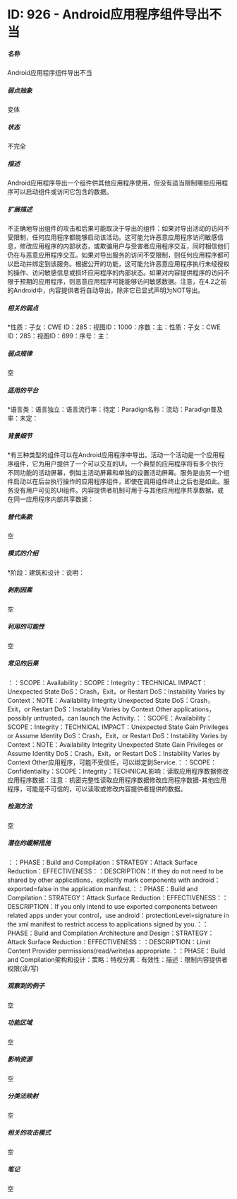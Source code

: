 # ID: 926 - Android应用程序组件导出不当
<h5>名称</h5>Android应用程序组件导出不当
<h5>弱点抽象</h5>变体
<h5>状态</h5>不完全
<h5>描述</h5>Android应用程序导出一个组件供其他应用程序使用，但没有适当限制哪些应用程序可以启动组件或访问它包含的数据。
<h5>扩展描述</h5>不正确地导出组件的攻击和后果可能取决于导出的组件：如果对导出活动的访问不受限制，任何应用程序都能够启动该活动。这可能允许恶意应用程序访问敏感信息，修改应用程序的内部状态，或欺骗用户与受害者应用程序交互，同时相信他们仍在与恶意应用程序交互。如果对导出服务的访问不受限制，则任何应用程序都可以启动并绑定到该服务。根据公开的功能，这可能允许恶意应用程序执行未经授权的操作、访问敏感信息或损坏应用程序的内部状态。如果对内容提供程序的访问不限于预期的应用程序，则恶意应用程序可能能够访问敏感数据。注意，在4.2之前的Android中，内容提供者将自动导出，除非它已显式声明为NOT导出。
<h5>相关的弱点</h5>*性质：子女：CWE ID：285：视图ID：1000：序数：主：性质：子女：CWE ID：285：视图ID：699：序号：主：
<h5>弱点规律</h5>空
<h5>适用的平台</h5>*语言类：语言独立：语言流行率：待定：Paradign名称：流动：Paradign普及率：未定：
<h5>背景细节</h5>*有三种类型的组件可以在Android应用程序中导出。活动一个活动是一个应用程序组件，它为用户提供了一个可以交互的UI。一个典型的应用程序将有多个执行不同功能的活动屏幕，例如主活动屏幕和单独的设置活动屏幕。服务是由另一个组件启动以在后台执行操作的应用程序组件，即使在调用组件终止之后也是如此。服务没有用户可见的UI组件。内容提供者机制可用于与其他应用程序共享数据，或在同一应用程序内部共享数据：
<h5>替代条款</h5>空
<h5>模式的介绍</h5>*阶段：建筑和设计：说明：
<h5>剥削因素</h5>空
<h5>利用的可能性</h5>空
<h5>常见的后果</h5>：：SCOPE：Availability：SCOPE：Integrity：TECHNICAL IMPACT：Unexpected State DoS：Crash，Exit，or Restart DoS：Instability Varies by Context：NOTE：Availability Integrity Unexpected State DoS：Crash，Exit，or Restart DoS：Instability Varies by Context Other applications，possibly untrusted，can launch the Activity.：：SCOPE：Availability：SCOPE：Integrity：TECHNICAL IMPACT：Unexpected State Gain Privileges or Assume Identity DoS：Crash，Exit，or Restart DoS：Instability Varies by Context：NOTE：Availability Integrity Unexpected State Gain Privileges or Assume Identity DoS：Crash，Exit，or Restart DoS：Instability Varies by Context Other应用程序，可能不受信任，可以绑定到Service.：：SCOPE：Confidentiality：SCOPE：Integrity：TECHNICAL影响：读取应用程序数据修改应用程序数据：注意：机密完整性读取应用程序数据修改应用程序数据-其他应用程序，可能是不可信的，可以读取或修改内容提供者提供的数据。
<h5>检测方法</h5>空
<h5>潜在的缓解措施</h5>：：PHASE：Build and Compilation：STRATEGY：Attack Surface Reduction：EFFECTIVENESS：：DESCRIPTION：If they do not need to be shared by other applications，explicitly mark components with android：exported=false in the application manifest.：：PHASE：Build and Compilation：STRATEGY：Attack Surface Reduction：EFFECTIVENESS：：DESCRIPTION：If you only intend to use exported components between related apps under your control，use android：protectionLevel=signature in the xml manifest to restrict access to applications signed by you.：：PHASE：Build and Compilation Architecture and Design：STRATEGY：Attack Surface Reduction：EFFECTIVENESS：：DESCRIPTION：Limit Content Provider permissions(read/write)as appropriate.：：PHASE：Build and Compilation架构和设计：策略：特权分离：有效性：描述：限制内容提供者权限(读/写)
<h5>观察到的例子</h5>空
<h5>功能区域</h5>空
<h5>影响资源</h5>空
<h5>分类法映射</h5>空
<h5>相关的攻击模式</h5>空
<h5>笔记</h5>空

